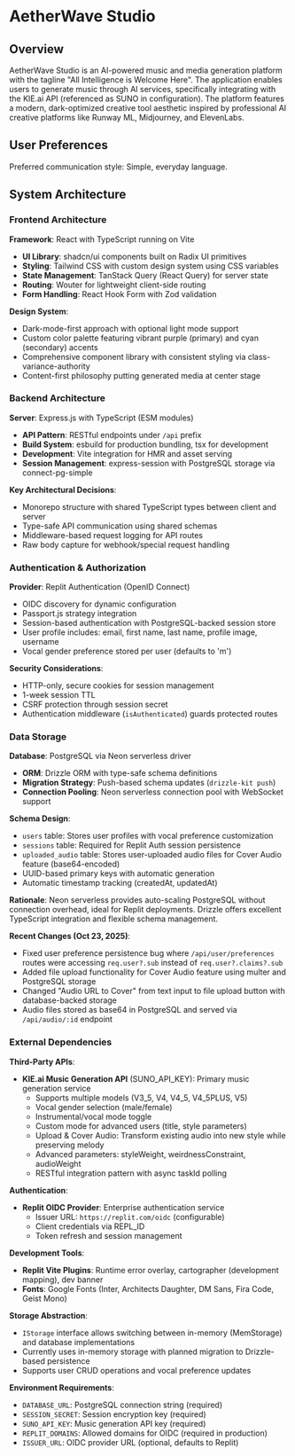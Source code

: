 # AetherWave Studio

## Overview

AetherWave Studio is an AI-powered music and media generation platform with the tagline "All Intelligence is Welcome Here". The application enables users to generate music through AI services, specifically integrating with the KIE.ai API (referenced as SUNO in configuration). The platform features a modern, dark-optimized creative tool aesthetic inspired by professional AI creative platforms like Runway ML, Midjourney, and ElevenLabs.

## User Preferences

Preferred communication style: Simple, everyday language.

## System Architecture

### Frontend Architecture

**Framework**: React with TypeScript running on Vite
- **UI Library**: shadcn/ui components built on Radix UI primitives
- **Styling**: Tailwind CSS with custom design system using CSS variables
- **State Management**: TanStack Query (React Query) for server state
- **Routing**: Wouter for lightweight client-side routing
- **Form Handling**: React Hook Form with Zod validation

**Design System**:
- Dark-mode-first approach with optional light mode support
- Custom color palette featuring vibrant purple (primary) and cyan (secondary) accents
- Comprehensive component library with consistent styling via class-variance-authority
- Content-first philosophy putting generated media at center stage

### Backend Architecture

**Server**: Express.js with TypeScript (ESM modules)
- **API Pattern**: RESTful endpoints under `/api` prefix
- **Build System**: esbuild for production bundling, tsx for development
- **Development**: Vite integration for HMR and asset serving
- **Session Management**: express-session with PostgreSQL storage via connect-pg-simple

**Key Architectural Decisions**:
- Monorepo structure with shared TypeScript types between client and server
- Type-safe API communication using shared schemas
- Middleware-based request logging for API routes
- Raw body capture for webhook/special request handling

### Authentication & Authorization

**Provider**: Replit Authentication (OpenID Connect)
- OIDC discovery for dynamic configuration
- Passport.js strategy integration
- Session-based authentication with PostgreSQL-backed session store
- User profile includes: email, first name, last name, profile image, username
- Vocal gender preference stored per user (defaults to 'm')

**Security Considerations**:
- HTTP-only, secure cookies for session management
- 1-week session TTL
- CSRF protection through session secret
- Authentication middleware (`isAuthenticated`) guards protected routes

### Data Storage

**Database**: PostgreSQL via Neon serverless driver
- **ORM**: Drizzle ORM with type-safe schema definitions
- **Migration Strategy**: Push-based schema updates (`drizzle-kit push`)
- **Connection Pooling**: Neon serverless connection pool with WebSocket support

**Schema Design**:
- `users` table: Stores user profiles with vocal preference customization
- `sessions` table: Required for Replit Auth session persistence
- `uploaded_audio` table: Stores user-uploaded audio files for Cover Audio feature (base64-encoded)
- UUID-based primary keys with automatic generation
- Automatic timestamp tracking (createdAt, updatedAt)

**Rationale**: Neon serverless provides auto-scaling PostgreSQL without connection overhead, ideal for Replit deployments. Drizzle offers excellent TypeScript integration and flexible schema management.

**Recent Changes (Oct 23, 2025)**:
- Fixed user preference persistence bug where `/api/user/preferences` routes were accessing `req.user?.sub` instead of `req.user?.claims?.sub`
- Added file upload functionality for Cover Audio feature using multer and PostgreSQL storage
- Changed "Audio URL to Cover" from text input to file upload button with database-backed storage
- Audio files stored as base64 in PostgreSQL and served via `/api/audio/:id` endpoint

### External Dependencies

**Third-Party APIs**:
- **KIE.ai Music Generation API** (SUNO_API_KEY): Primary music generation service
  - Supports multiple models (V3_5, V4, V4_5, V4_5PLUS, V5)
  - Vocal gender selection (male/female)
  - Instrumental/vocal mode toggle
  - Custom mode for advanced users (title, style parameters)
  - Upload & Cover Audio: Transform existing audio into new style while preserving melody
  - Advanced parameters: styleWeight, weirdnessConstraint, audioWeight
  - RESTful integration pattern with async taskId polling

**Authentication**:
- **Replit OIDC Provider**: Enterprise authentication service
  - Issuer URL: `https://replit.com/oidc` (configurable)
  - Client credentials via REPL_ID
  - Token refresh and session management

**Development Tools**:
- **Replit Vite Plugins**: Runtime error overlay, cartographer (development mapping), dev banner
- **Fonts**: Google Fonts (Inter, Architects Daughter, DM Sans, Fira Code, Geist Mono)

**Storage Abstraction**:
- `IStorage` interface allows switching between in-memory (MemStorage) and database implementations
- Currently uses in-memory storage with planned migration to Drizzle-based persistence
- Supports user CRUD operations and vocal preference updates

**Environment Requirements**:
- `DATABASE_URL`: PostgreSQL connection string (required)
- `SESSION_SECRET`: Session encryption key (required)
- `SUNO_API_KEY`: Music generation API key (required)
- `REPLIT_DOMAINS`: Allowed domains for OIDC (required in production)
- `ISSUER_URL`: OIDC provider URL (optional, defaults to Replit)